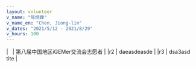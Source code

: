 ```yaml
---
layout: volunteer
v_name: "陈炯霖"
v_name_en: "Chen, Jiong-lin"
v_dates: "2021/5/12 - 2021/8/29"
v_hours: 100
---
```



| &nbsp; | 第八届中国地区iGEMer交流会志愿者 |
|r2 | daeasdeasde |
|r3 | dsa3asd tite |